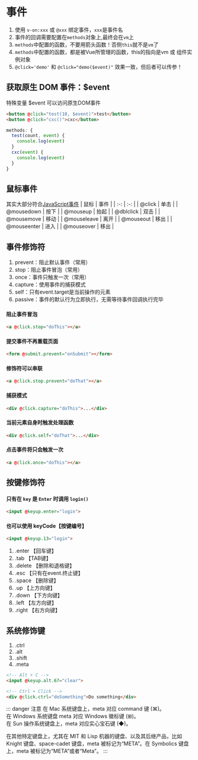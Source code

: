 # 事件

1. 使用 `v-on:xxx` 或 `@xxx` 绑定事件，`xxx`是事件名
2. 事件的回调需要配置在`methods`对象上,最终会在`vm`上
3. `methods`中配置的函数，不要用箭头函数！否侧`this`就不是`vm`了
4. `methods`中配置的函数，都是被Vue所管理的函数，this的指向是vm 或 组件实例对象
5. `@click='demo'` 和 `@click="demo($event)"` 效果一致，但后者可以传参！


## 获取原生 DOM 事件：$event

特殊变量 $event 可以访问原生DOM事件
```html
<button @click="test(10, $event)">test</button>
<button @click="cxc()">cxc</button>
```
```javascript
methods: {
  test(count, event) {
    console.log(event)
  }
  cxc(event) {
    console.log(event)
  }
}
```

## 鼠标事件
其实大部分符合[JavaScript事件](../JavaScript/JS_events)
| 鼠标        | 事件  |
| :-:         | :-:   |
| @click      | 单击  |
| @mousedown  | 按下  |
| @mouseup    | 抬起  |
| @dblclick   | 双击  |
| @mousemove  | 移动  |
| @mouseleave | 离开  |
| @mouseout   | 移出  |
| @mouseenter | 进入  |
| @mouseover  | 移出  |

     
## 事件修饰符
1. prevent：阻止默认事件（常用）
2. stop：阻止事件冒泡（常用）
3. once：事件只触发一次（常用）
4. capture：使用事件的捕获模式
5. self：只有event.target是当前操作的元素
6. passive：事件的默认行为立即执行，无需等待事件回调执行完毕

#### 阻止事件冒泡
```html
<a @click.stop="doThis"></a>
```
#### 提交事件不再重载页面
```html
<form @submit.prevent="onSubmit"></form>
```
#### 修饰符可以串联
```html
<a @click.stop.prevent="doThat"></a>
```
#### 捕获模式
```html
<div @click.capture="doThis">...</div>
```
#### 当前元素自身时触发处理函数
```html
<div @click.self="doThat">...</div>
```
#### 点击事件将只会触发一次
```html
<a @click.once="doThis"></a>
```

## 按键修饰符
#### 只有在 `key` 是 `Enter` 时调用 `login()`
```html
<input @keyup.enter="login">
```
#### 也可以使用 keyCode【按键编号】
```html
<input @keyup.13="login">
```

1. .enter 【回车键】
2. .tab 【TAB键】
3. .delete 【删除和退格键】
4. .esc 【只有在event.终止键】
5. .space 【删除键】
6. .up 【上方向键】
7. .down 【下方向键】
8. .left 【左方向键】
9. .right 【右方向键】

## 系统修饰键

1. .ctrl
2. .alt
3. .shift
4. .meta


```html
<!-- Alt + C -->
<input @keyup.alt.67="clear">

<!-- Ctrl + Click -->
<div @click.ctrl="doSomething">Do something</div>
```

::: danger 注意
在 Mac 系统键盘上，meta 对应 command 键 (⌘)。  
在 Windows 系统键盘 meta 对应 Windows 徽标键 (⊞)。  
在 Sun 操作系统键盘上，meta 对应实心宝石键 (◆)。  

在其他特定键盘上，尤其在 MIT 和 Lisp 机器的键盘、以及其后继产品，比如 Knight 键盘、space-cadet 键盘，meta 被标记为“META”。在 Symbolics 键盘上，meta 被标记为“META”或者“Meta”。
::: 